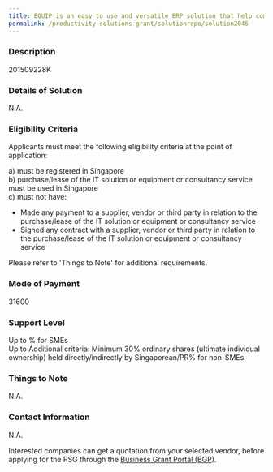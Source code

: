 ```yaml
---
title: EQUIP is an easy to use and versatile ERP solution that help companies revolutionize their business into insightful and intelligent enterprises by reducing paperwork, providing in depth business analytics and automating manual labor.   Our package comprises automated solutions for CRM, Sales, Purchase, Inventory, and Accounting. These modern ERP solutions assist companies to win their markets with advanced analytics, data management, real-time processing, and automation.
permalink: /productivity-solutions-grant/solutionrepo/solution2046
---
```


### Description

201509228K

### Details of Solution

N.A.

### Eligibility Criteria

Applicants must meet the following eligibility criteria at the point of application:

a) must be registered in Singapore <br>
b) purchase/lease of the IT solution or equipment or consultancy service must be used in Singapore <br>
c) must not have:
- Made any payment to a supplier, vendor or third party in relation to the purchase/lease of the IT solution or equipment or consultancy service
- Signed any contract with a supplier, vendor or third party in relation to the purchase/lease of the IT solution or equipment or consultancy service

Please refer to 'Things to Note' for additional requirements.

### Mode of Payment
31600

### Support Level
Up to % for SMEs <br>
Up to Additional criteria: 
Minimum 30% ordinary shares (ultimate individual ownership) held directly/indirectly by Singaporean/PR% for non-SMEs

### Things to Note
N.A.

### Contact Information
N.A.

Interested companies can get a quotation from your selected vendor, before applying for the PSG through the <a target='_blank' rel='noopener' href='https://www.businessgrants.gov.sg/'>Business Grant Portal (BGP)</a>.
